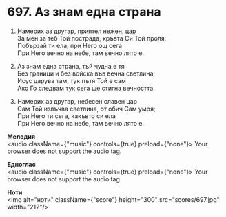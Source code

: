 # 697. Аз знам една страна

1. Намерих аз другар, приятел нежен, цар  
За мен за теб Той пострада, кръвта Си Той проля;  
Побързай ти ела, при Него ощ сега  
При Него вечно на небе, там вечно лято е.  

2. Аз знам една страна, тъй чудна е тя  
Без граници и без войска във вечна светлина;  
Исус царува там, тук пътя Той е сам  
Ако Го следвам тук сега ще стигна вечността.  

3. Намерих аз другар, небесен славен цар  
Сам Той излъчва светлина, от обич Сам умря;  
При Него ти сега, какъвто си ела  
При Него вечно на небе, там вечно лято е.

**Мелодия**  
<audio className={"music"} controls={true} preload={"none"}>
    <source src="mp3/697.mp3" type="audio/mpeg"/>
    Your browser does not support the audio tag.
</audio>

**Едноглас**  
<audio className={"music"} controls={true} preload={"none"}>
    <source src="transp/697.mp3" type="audio/mpeg"/>
    Your browser does not support the audio tag.
</audio>

**Ноти**  
<img alt="ноти" className={"score"} height="300" src="scores/697.jpg" width="212"/>

